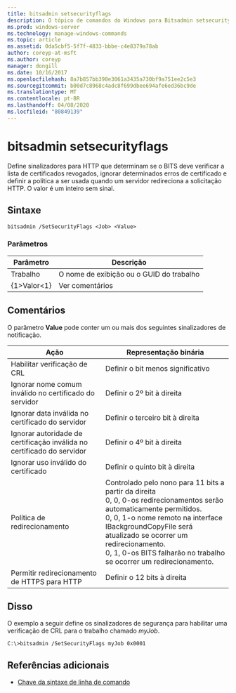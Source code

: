 ```yaml
---
title: bitsadmin setsecurityflags
description: O tópico de comandos do Windows para Bitsadmin setsecurityflags, que define sinalizadores para HTTP que determinam se o BITS deve verificar a lista de certificados revogados, ignorar determinados erros de certificado e definir a política a ser usada quando um servidor redireciona a solicitação HTTP.
ms.prod: windows-server
ms.technology: manage-windows-commands
ms.topic: article
ms.assetid: 0da5cbf5-5f7f-4833-bbbe-c4e8379a78ab
author: coreyp-at-msft
ms.author: coreyp
manager: dongill
ms.date: 10/16/2017
ms.openlocfilehash: 8a7b857bb398e3061a3435a730bf9a751ee2c5e3
ms.sourcegitcommit: b00d7c8968c4adc8f699dbee694afe6ed36bc9de
ms.translationtype: MT
ms.contentlocale: pt-BR
ms.lasthandoff: 04/08/2020
ms.locfileid: "80849139"
---
```

# <a name="bitsadmin-setsecurityflags"></a>bitsadmin setsecurityflags

Define sinalizadores para HTTP que determinam se o BITS deve verificar a lista de certificados revogados, ignorar determinados erros de certificado e definir a política a ser usada quando um servidor redireciona a solicitação HTTP. O valor é um inteiro sem sinal.

## <a name="syntax"></a>Sintaxe

```
bitsadmin /SetSecurityFlags <Job> <Value>
```

### <a name="parameters"></a>Parâmetros

|Parâmetro|Descrição|
|---------|-----------|
|Trabalho|O nome de exibição ou o GUID do trabalho|
|{1&gt;Valor&lt;1}|Ver comentários|

## <a name="remarks"></a>Comentários

O parâmetro **Value** pode conter um ou mais dos seguintes sinalizadores de notificação.

|Ação|Representação binária|
|------|---------------------|
|Habilitar verificação de CRL|Definir o bit menos significativo|
|Ignorar nome comum inválido no certificado do servidor|Definir o 2º bit à direita|
|Ignorar data inválida no certificado do servidor|Definir o terceiro bit à direita|
|Ignorar autoridade de certificação inválida no certificado do servidor|Definir o 4º bit à direita|
|Ignorar uso inválido do certificado|Definir o quinto bit à direita|
|Política de redirecionamento|Controlado pelo nono para 11 bits a partir da direita</br>0, 0, 0-os redirecionamentos serão automaticamente permitidos.</br>0, 0, 1-o nome remoto na interface IBackgroundCopyFile será atualizado se ocorrer um redirecionamento.</br>0, 1, 0-os BITS falharão no trabalho se ocorrer um redirecionamento.|
|Permitir redirecionamento de HTTPS para HTTP|Definir o 12 bits à direita|

## <a name="examples"></a><a name=BKMK_examples></a>Disso

O exemplo a seguir define os sinalizadores de segurança para habilitar uma verificação de CRL para o trabalho chamado *myJob*.
```
C:\>bitsadmin /SetSecurityFlags myJob 0x0001
```

## <a name="additional-references"></a>Referências adicionais

- [Chave da sintaxe de linha de comando](command-line-syntax-key.md)